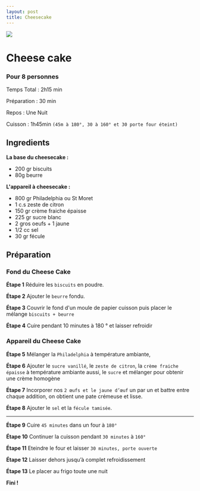 ```yaml
---
layout: post
title: Cheesecake
---
```


[![](http://i3.ytimg.com/vi/FnyMXhJUx24/hqdefault.jpg)](https://youtu.be/FnyMXhJUx24)

# Cheese cake

### Pour 8 personnes

Temps Total : 2h15 min

Préparation : 30 min

Repos : Une Nuit

Cuisson : 1h45min `(45m à 180°, 30 à 160° et 30 porte four éteint)`

## Ingredients

**La base du cheesecake :**

* 200 gr biscuits
* 80g beurre

**L'appareil à cheesecake :**

* 800 gr Philadelphia ou St Moret
* 1 c.s zeste de citron
* 150 gr crème fraiche épaisse
* 225 gr sucre blanc
* 2 gros oeufs + 1 jaune
* 1/2 cc sel
* 30 gr fécule

## Préparation

### Fond du Cheese Cake

**Étape 1**
Réduire les `biscuits` en poudre.

**Étape 2**
Ajouter le `beurre` fondu.

**Étape 3**
Couvrir le fond d'un moule de papier cuisson puis placer le mélange `biscuits + beurre`

**Étape 4**
Cuire pendant  10 minutes à 180 ° et laisser refroidir

### Appareil du Cheese Cake

**Étape 5**
Mélanger la `Philadelphia` à température ambiante,

**Étape 6**
Ajouter  le `sucre vanillé`, le `zeste de citron`, la `crème fraiche épaisse` à température ambiante aussi, le `sucre` et mélanger pour obtenir une crème homogène

**Étape 7**
Incorporer nos `2 œufs et le jaune d’œuf` un par un et battre entre chaque addition, on obtient une pate crémeuse et  lisse.

**Étape 8**
Ajouter le `sel` et la `fécule tamisée`.

***

**Étape 9**
Cuire `45 minutes` dans un four à `180°`

**Étape 10**
Continuer la cuisson pendant `30 minutes` à `160°`

**Étape 11**
Eteindre le four et laisser `30 minutes, porte ouverte`

**Étape 12**
Laisser dehors jusqu’à complet refroidissement

**Étape 13**
Le placer au frigo toute une nuit

**Fini !**
